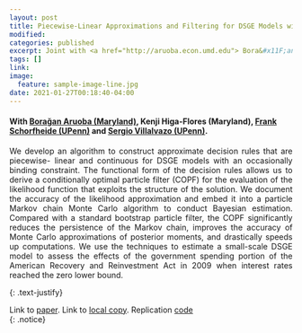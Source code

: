 ```yaml
---
layout: post
title: Piecewise-Linear Approximations and Filtering for DSGE Models with Occasionally-Binding Constraints
modified:
categories: published
excerpt: Joint with <a href="http://aruoba.econ.umd.edu"> Bora&#x11F;an Aruoba (Maryland)</a>, Kenji Higa-Flores (Maryland), <a href="http://sites.sas.upenn.edu/schorf">Frank Schorfheide (UPenn)</a> and Sergio Villalvazo (UPenn). <br> <i>Review of Economic Dynamics, forthcoming</i>.
tags: []
link:
image:
  feature: sample-image-line.jpg
date: 2021-01-27T00:18:40-04:00
---
```

#### With [Bora&#x11F;an Aruoba (Maryland)](http://aruoba.econ.umd.edu/), Kenji Higa-Flores (Maryland), [Frank Schorfheide (UPenn)](http://sites.sas.upenn.edu/schorf) and [Sergio Villalvazo (UPenn)](https://www.sergiovillalvazo.com).

<p style="text-align:justify">
We develop an algorithm to construct approximate decision rules that are piecewise- linear and continuous for DSGE models with an occasionally binding constraint. The functional form of the decision rules allows us to derive a conditionally optimal particle filter (COPF) for the evaluation of the likelihood function that exploits the structure of the solution. We document the accuracy of the likelihood approximation and embed it into a particle Markov chain Monte Carlo algorithm to conduct Bayesian estimation. Compared with a standard bootstrap particle filter, the COPF significantly reduces the persistence of the Markov chain, improves the accuracy of Monte Carlo approximations of posterior moments, and drastically speeds up computations. We use the techniques to estimate a small-scale DSGE model to assess the effects of the government spending portion of the American Recovery and Reinvestment Act in 2009 when interest rates reached the zero lower bound.</p>
{: .text-justify}

Link to [paper](https://doi.org/10.1016/j.red.2020.12.003).
Link to [local copy](/documents/ACS-PLC-v9.pdf).
Replication [code](https://github.com/pcuba/RED-PLC-Estimation)
<br>
{: .notice}
